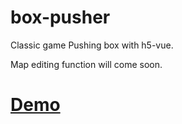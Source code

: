 <!--
 * @author: Taolu
 * @Date: 2021-11-29 14:54:32
-->
# box-pusher
Classic game Pushing box with h5-vue.

Map editing function will come soon.

# [Demo](https://zhanglong12138.github.io/box-pusher/)